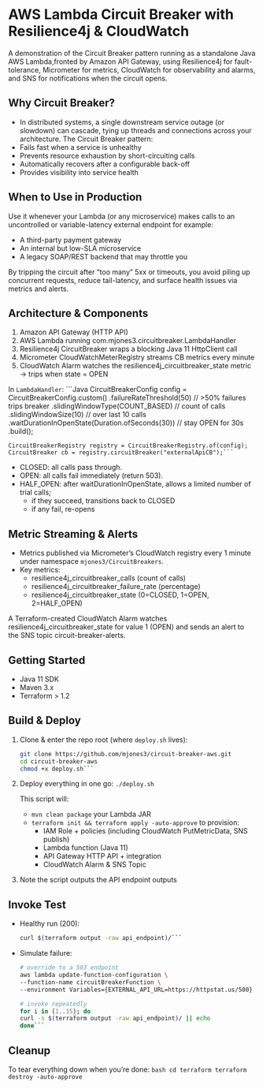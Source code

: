 # AWS Lambda Circuit Breaker with Resilience4j & CloudWatch
A demonstration of the Circuit Breaker pattern running as a standalone Java AWS Lambda,fronted by Amazon API Gateway, using Resilience4j for fault-tolerance, Micrometer for metrics, CloudWatch for observability and alarms, and SNS for notifications when the circuit opens.

## Why Circuit Breaker?
* In distributed systems, a single downstream service outage (or slowdown) can cascade, tying up threads and connections across your architecture. The Circuit Breaker pattern:
* Fails fast when a service is unhealthy
* Prevents resource exhaustion by short-circuiting calls
* Automatically recovers after a configurable back-off
* Provides visibility into service health

## When to Use in Production
Use it whenever your Lambda (or any microservice) makes calls to an uncontrolled or variable-latency external endpoint for example:

* A third-party payment gateway
* An internal but low-SLA microservice
* A legacy SOAP/REST backend that may throttle you

By tripping the circuit after “too many” 5xx or timeouts, you avoid piling up concurrent requests, reduce tail-latency, and surface health issues via metrics and alerts.

## Architecture & Components

1. Amazon API Gateway (HTTP API)
2. AWS Lambda running com.mjones3.circuitbreaker.LambdaHandler
3. Resilience4j CircuitBreaker wraps a blocking Java 11 HttpClient call
4. Micrometer CloudWatchMeterRegistry streams CB metrics every minute
5. CloudWatch Alarm watches the resilience4j_circuitbreaker_state metric → trips when state = OPEN


In `LambdaHandler`:
    ```Java
    CircuitBreakerConfig config = CircuitBreakerConfig.custom()
    .failureRateThreshold(50)                     // >50% failures trips breaker
    .slidingWindowType(COUNT_BASED)               // count of calls
    .slidingWindowSize(10)                        // over last 10 calls
    .waitDurationInOpenState(Duration.ofSeconds(30)) // stay OPEN for 30s
    .build();

    CircuitBreakerRegistry registry = CircuitBreakerRegistry.of(config);
    CircuitBreaker cb = registry.circuitBreaker("externalApiCB");```

* CLOSED: all calls pass through.
* OPEN: all calls fail immediately (return 503).
* HALF_OPEN: after waitDurationInOpenState, allows a limited number of trial calls;
    * if they succeed, transitions back to CLOSED
    * if any fail, re-opens

## Metric Streaming & Alerts

* Metrics published via Micrometer’s CloudWatch registry every 1 minute under namespace `mjones3/CircuitBreakers`.
* Key metrics:
    * resilience4j_circuitbreaker_calls (count of calls)
    * resilience4j_circuitbreaker_failure_rate (percentage)
    * resilience4j_circuitbreaker_state (0=CLOSED, 1=OPEN, 2=HALF_OPEN)

A Terraform-created CloudWatch Alarm watches resilience4j_circuitbreaker_state for value 1 (OPEN) and sends an alert to the SNS topic circuit-breaker-alerts.

## Getting Started

* Java 11 SDK
* Maven 3.x
* Terraform > 1.2

## Build & Deploy

1. Clone & enter the repo root (where `deploy.sh` lives):
    ```bash
    git clone https://github.com/mjones3/circuit-breaker-aws.git
    cd circuit-breaker-aws
    chmod +x deploy.sh```

2. Deploy everything in one go:
    `./deploy.sh`

    This script will:
    * `mvn clean package` your Lambda JAR
    * `terraform init && terraform apply -auto-approve` to provision:
        * IAM Role + policies (including CloudWatch PutMetricData, SNS publish)
        * Lambda function (Java 11)
        * API Gateway HTTP API + integration
        * CloudWatch Alarm & SNS Topic

3. Note the script outputs the API endpoint outputs

## Invoke Test

* Healthy run (200):
    ```bash
    curl $(terraform output -raw api_endpoint)/```

* Simulate failure:
    ```bash
    # override to a 503 endpoint
    aws lambda update-function-configuration \
    --function-name circuitBreakerFunction \
    --environment Variables={EXTERNAL_API_URL=https://httpstat.us/500}

    # invoke repeatedly
    for i in {1..15}; do
    curl -s $(terraform output -raw api_endpoint)/ || echo
    done```

## Cleanup

To tear everything down when you’re done:
    ```bash
    cd terraform
    terraform destroy -auto-approve```




